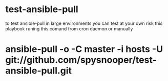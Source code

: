 # test-ansible-pull
to test ansible-pull in large environments
you can test at your own risk this playbook runing this comand from cron daemon or manually

# ansible-pull -o -C master -i hosts -U git://github.com/spysnooper/test-ansible-pull.git
